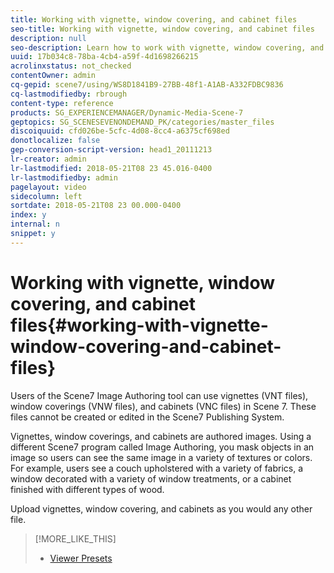 ```yaml
---
title: Working with vignette, window covering, and cabinet files
seo-title: Working with vignette, window covering, and cabinet files
description: null
seo-description: Learn how to work with vignette, window covering, and cabinet files.
uuid: 17b034c8-78ba-4cb4-a59f-4d1698266215
acrolinxstatus: not_checked
contentOwner: admin
cq-gepid: scene7/using/WS8D1841B9-27BB-48f1-A1AB-A332FDBC9836
cq-lastmodifiedby: rbrough
content-type: reference
products: SG_EXPERIENCEMANAGER/Dynamic-Media-Scene-7
geptopics: SG_SCENESEVENONDEMAND_PK/categories/master_files
discoiquuid: cfd026be-5cfc-4d08-8cc4-a6375cf698ed
donotlocalize: false
gep-conversion-script-version: head1_20111213
lr-creator: admin
lr-lastmodified: 2018-05-21T08 23 45.016-0400
lr-lastmodifiedby: admin
pagelayout: video
sidecolumn: left
sortdate: 2018-05-21T08 23 00.000-0400
index: y
internal: n
snippet: y
---
```


# Working with vignette, window covering, and cabinet files{#working-with-vignette-window-covering-and-cabinet-files}

Users of the Scene7 Image Authoring tool can use vignettes (VNT files), window coverings (VNW files), and cabinets (VNC files) in Scene 7. These files cannot be created or edited in the Scene7 Publishing System.

Vignettes, window coverings, and cabinets are authored images. Using a different Scene7 program called Image Authoring, you mask objects in an image so users can see the same image in a variety of textures or colors. For example, users see a couch upholstered with a variety of fabrics, a window decorated with a variety of window treatments, or a cabinet finished with different types of wood.

Upload vignettes, window covering, and cabinets as you would any other file.

>[!MORE_LIKE_THIS]
>
>* [Viewer Presets](application-setup.md#viewer_presets)
